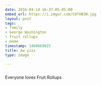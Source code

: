 ```yaml
---
date: 2016-04-14 16:37:05-05:00
embed_url: https://i.imgur.com/C0fHB3W.jpg
layout: post
tags:
- family
- George Washington
- fruit rollups
- meme
timestamp: 1460669825
title: Aw yiss
type: image

---
```

<img src="https://i.imgur.com/C0fHB3W.jpg" alt="" />

Everyone loves Fruit Rollups